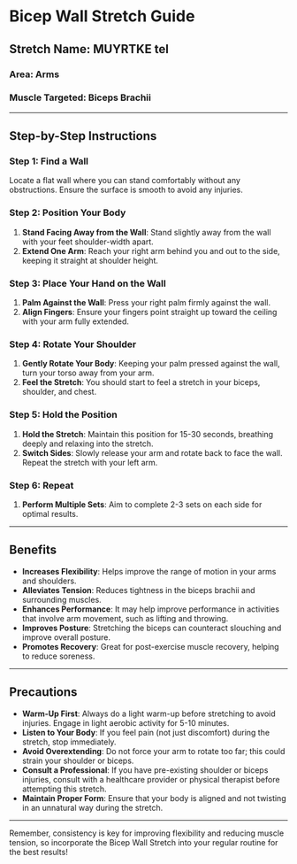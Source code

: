 # Bicep Wall Stretch Guide

## Stretch Name: MUYRTKE tel

### Area: Arms
### Muscle Targeted: Biceps Brachii

---

## Step-by-Step Instructions

### Step 1: Find a Wall
Locate a flat wall where you can stand comfortably without any obstructions. Ensure the surface is smooth to avoid any injuries.

### Step 2: Position Your Body
1. **Stand Facing Away from the Wall**: Stand slightly away from the wall with your feet shoulder-width apart.
2. **Extend One Arm**: Reach your right arm behind you and out to the side, keeping it straight at shoulder height.

### Step 3: Place Your Hand on the Wall
1. **Palm Against the Wall**: Press your right palm firmly against the wall.
2. **Align Fingers**: Ensure your fingers point straight up toward the ceiling with your arm fully extended.

### Step 4: Rotate Your Shoulder
1. **Gently Rotate Your Body**: Keeping your palm pressed against the wall, turn your torso away from your arm. 
2. **Feel the Stretch**: You should start to feel a stretch in your biceps, shoulder, and chest. 

### Step 5: Hold the Position
1. **Hold the Stretch**: Maintain this position for 15-30 seconds, breathing deeply and relaxing into the stretch. 
2. **Switch Sides**: Slowly release your arm and rotate back to face the wall. Repeat the stretch with your left arm.

### Step 6: Repeat
1. **Perform Multiple Sets**: Aim to complete 2-3 sets on each side for optimal results.

---

## Benefits

- **Increases Flexibility**: Helps improve the range of motion in your arms and shoulders.
- **Alleviates Tension**: Reduces tightness in the biceps brachii and surrounding muscles.
- **Enhances Performance**: It may help improve performance in activities that involve arm movement, such as lifting and throwing.
- **Improves Posture**: Stretching the biceps can counteract slouching and improve overall posture.
- **Promotes Recovery**: Great for post-exercise muscle recovery, helping to reduce soreness.

---

## Precautions

- **Warm-Up First**: Always do a light warm-up before stretching to avoid injuries. Engage in light aerobic activity for 5-10 minutes.
- **Listen to Your Body**: If you feel pain (not just discomfort) during the stretch, stop immediately.
- **Avoid Overextending**: Do not force your arm to rotate too far; this could strain your shoulder or biceps.
- **Consult a Professional**: If you have pre-existing shoulder or biceps injuries, consult with a healthcare provider or physical therapist before attempting this stretch.
- **Maintain Proper Form**: Ensure that your body is aligned and not twisting in an unnatural way during the stretch.

---

Remember, consistency is key for improving flexibility and reducing muscle tension, so incorporate the Bicep Wall Stretch into your regular routine for the best results!